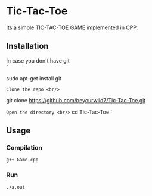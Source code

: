 # Tic-Tac-Toe
Its a simple TIC-TAC-TOE GAME implemented in CPP.

## Installation
In case you don't have git<br/>
`

sudo apt-get install git

`
Clone the repo
<br/>
`

git clone https://github.com/beyourwild7/Tic-Tac-Toe.git

`
Open the directory
<br/>
`
cd Tic-Tac-Toe
`
## Usage
### Compilation
`
g++ Game.cpp
`
### Run
`
./a.out
`

